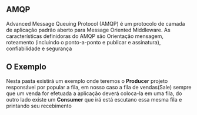## AMQP

Advanced Message Queuing Protocol (AMQP) é um protocolo de camada de aplicação padrão aberto para Message Oriented Middleware. As características definidoras do AMQP são Orientação mensagem, roteamento (incluindo o ponto-a-ponto e publicar e assinatura), confiabilidade e segurança

## O Exemplo

Nesta pasta existirá um exemplo onde teremos o **Producer** projeto responsável por popular a fila, em nosso caso a fila de vendas(Sale) sempre que um venda for efetuada a aplicação deverá coloca-la em uma fila, do outro lado existe um **Consumer** que irá está escutano essa mesma fila e printando seu recebimento
